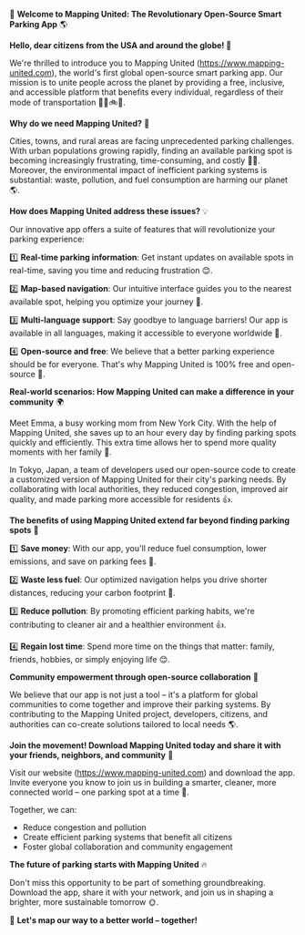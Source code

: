 🚀 **Welcome to Mapping United: The Revolutionary Open-Source Smart Parking App** 🌎

**Hello, dear citizens from the USA and around the globe! 👋**

We're thrilled to introduce you to Mapping United (https://www.mapping-united.com), the world's first global open-source smart parking app. Our mission is to unite people across the planet by providing a free, inclusive, and accessible platform that benefits every individual, regardless of their mode of transportation 🚗🚌🚲👣.

**Why do we need Mapping United?** 🤔

Cities, towns, and rural areas are facing unprecedented parking challenges. With urban populations growing rapidly, finding an available parking spot is becoming increasingly frustrating, time-consuming, and costly 🙅‍♂️. Moreover, the environmental impact of inefficient parking systems is substantial: waste, pollution, and fuel consumption are harming our planet 🌎.

**How does Mapping United address these issues?** 💡

Our innovative app offers a suite of features that will revolutionize your parking experience:

1️⃣ **Real-time parking information**: Get instant updates on available spots in real-time, saving you time and reducing frustration 😊.

2️⃣ **Map-based navigation**: Our intuitive interface guides you to the nearest available spot, helping you optimize your journey 📍.

3️⃣ **Multi-language support**: Say goodbye to language barriers! Our app is available in all languages, making it accessible to everyone worldwide 🌟.

4️⃣ **Open-source and free**: We believe that a better parking experience should be for everyone. That's why Mapping United is 100% free and open-source 💸.

**Real-world scenarios: How Mapping United can make a difference in your community** 🌍

Meet Emma, a busy working mom from New York City. With the help of Mapping United, she saves up to an hour every day by finding parking spots quickly and efficiently. This extra time allows her to spend more quality moments with her family 🙏.

In Tokyo, Japan, a team of developers used our open-source code to create a customized version of Mapping United for their city's parking needs. By collaborating with local authorities, they reduced congestion, improved air quality, and made parking more accessible for residents 👍.

**The benefits of using Mapping United extend far beyond finding parking spots** 🌈

1️⃣ **Save money**: With our app, you'll reduce fuel consumption, lower emissions, and save on parking fees 💸.

2️⃣ **Waste less fuel**: Our optimized navigation helps you drive shorter distances, reducing your carbon footprint 🚮.

3️⃣ **Reduce pollution**: By promoting efficient parking habits, we're contributing to cleaner air and a healthier environment 👍.

4️⃣ **Regain lost time**: Spend more time on the things that matter: family, friends, hobbies, or simply enjoying life 😊.

**Community empowerment through open-source collaboration** 💬

We believe that our app is not just a tool – it's a platform for global communities to come together and improve their parking systems. By contributing to the Mapping United project, developers, citizens, and authorities can co-create solutions tailored to local needs 🌎.

**Join the movement! Download Mapping United today and share it with your friends, neighbors, and community** 📲

Visit our website (https://www.mapping-united.com) and download the app. Invite everyone you know to join us in building a smarter, cleaner, more connected world – one parking spot at a time 🌟.

Together, we can:

* Reduce congestion and pollution
* Create efficient parking systems that benefit all citizens
* Foster global collaboration and community engagement

**The future of parking starts with Mapping United** 🔥

Don't miss this opportunity to be part of something groundbreaking. Download the app, share it with your network, and join us in shaping a brighter, more sustainable tomorrow 🌞.

🚀 **Let's map our way to a better world – together!**